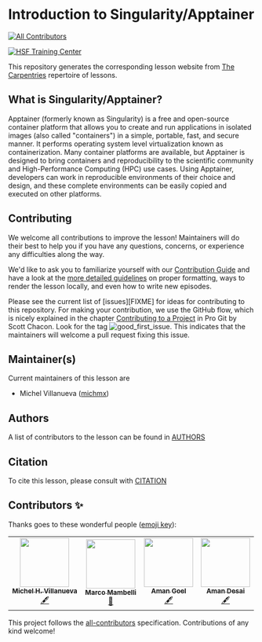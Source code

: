 # Introduction to Singularity/Apptainer
<!-- ALL-CONTRIBUTORS-BADGE:START - Do not remove or modify this section -->
[![All Contributors](https://img.shields.io/badge/all_contributors-4-orange.svg?style=flat-square)](#contributors-)
<!-- ALL-CONTRIBUTORS-BADGE:END -->

[![HSF Training Center](https://img.shields.io/badge/HSF%20Training%20Center-browse-ff69b4)](https://hepsoftwarefoundation.org/training/curriculum.html)

This repository generates the corresponding lesson website from [The Carpentries](https://carpentries.org/) repertoire of lessons.

## What is Singularity/Apptainer?

Apptainer (formerly known as Singularity) is a free and open-source container platform that allows you to create and run applications in isolated images (also called "containers") in a simple, portable, fast, and secure manner. It performs operating system level virtualization known as containerization. Many container platforms are available, but Apptainer is designed to bring containers and reproducibility to the scientific community and High-Performance Computing (HPC) use cases. Using Apptainer, developers can work in reproducible environments of their choice and design, and these complete environments can be easily copied and executed on other platforms.

## Contributing

We welcome all contributions to improve the lesson! Maintainers will do their best to help you if you have any
questions, concerns, or experience any difficulties along the way.

We'd like to ask you to familiarize yourself with our [Contribution Guide](CONTRIBUTING.md) and have a look at
the [more detailed guidelines][lesson-example] on proper formatting, ways to render the lesson locally, and even
how to write new episodes.

Please see the current list of [issues][FIXME] for ideas for contributing to this
repository. For making your contribution, we use the GitHub flow, which is
nicely explained in the chapter [Contributing to a Project](http://git-scm.com/book/en/v2/GitHub-Contributing-to-a-Project) in Pro Git
by Scott Chacon.
Look for the tag ![good_first_issue](https://img.shields.io/badge/-good%20first%20issue-gold.svg). This indicates that the maintainers will welcome a pull request fixing this issue.


## Maintainer(s)

Current maintainers of this lesson are

* Michel Villanueva ([michmx](https://github.com/michmx))


## Authors

A list of contributors to the lesson can be found in [AUTHORS](AUTHORS)

## Citation

To cite this lesson, please consult with [CITATION](CITATION)

[lesson-example]: https://carpentries.github.io/lesson-example

## Contributors ✨

Thanks goes to these wonderful people ([emoji key](https://allcontributors.org/docs/en/emoji-key)):

<!-- ALL-CONTRIBUTORS-LIST:START - Do not remove or modify this section -->
<!-- prettier-ignore-start -->
<!-- markdownlint-disable -->
<table>
  <tr>
    <td align="center"><a href="https://github.com/michmx"><img src="https://avatars.githubusercontent.com/u/2147367?v=4?s=100" width="100px;" alt=""/><br /><sub><b>Michel H. Villanueva</b></sub></a><br /><a href="#content-michmx" title="Content">🖋</a></td>
    <td align="center"><a href="https://github.com/mambelli"><img src="https://avatars.githubusercontent.com/u/1558058?v=4?s=100" width="100px;" alt=""/><br /><sub><b>Marco Mambelli</b></sub></a><br /><a href="#ideas-mambelli" title="Ideas, Planning, & Feedback">🤔</a></td>
    <td align="center"><a href="https://github.com/amangoel185"><img src="https://avatars.githubusercontent.com/u/10528392?v=4?s=100" width="100px;" alt=""/><br /><sub><b>Aman Goel</b></sub></a><br /><a href="#content-amangoel185" title="Content">🖋</a></td>
    <td align="center"><a href="https://github.com/amanmdesai"><img src="https://avatars.githubusercontent.com/u/98302868?v=4?s=100" width="100px;" alt=""/><br /><sub><b>Aman Desai</b></sub></a><br /><a href="#content-amanmdesai" title="Content">🖋</a></td>
  </tr>
</table>

<!-- markdownlint-restore -->
<!-- prettier-ignore-end -->

<!-- ALL-CONTRIBUTORS-LIST:END -->

This project follows the [all-contributors](https://github.com/all-contributors/all-contributors) specification. Contributions of any kind welcome!
